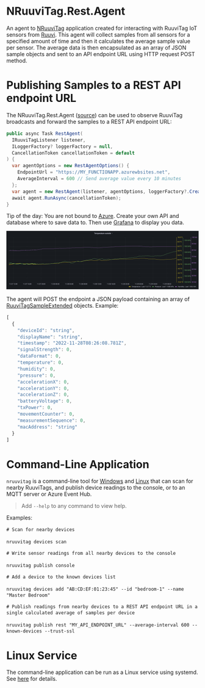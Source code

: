 # NRuuviTag.Rest.Agent

An agent to [NRuuviTag](https://github.com/wazzamatazz/NRuuviTag) application created for interacting with RuuviTag IoT sensors from [Ruuvi](https://www.ruuvi.com/). This agent will collect samples from all sensors for a specified amount of time and then it calculates the average sample value per sensor. The average data is then encapsulated as an array of JSON sample objects and sent to an API endpoint URL using HTTP request POST method.


# Publishing Samples to a REST API endpoint URL

The NRuuviTag.Rest.Agent ([source](https://github.com/muukis/NRuuviTag/tree/main/src/NRuuviTag.Rest.Agent)) can be used to observe RuuviTag broadcasts and forward the samples to a REST API endpoint URL:

```csharp
public async Task RestAgent(
  IRuuviTagListener listener,
  ILoggerFactory? loggerFactory = null,
  CancellationToken cancellationToken = default
) {
  var agentOptions = new RestAgentOptions() {
    EndpointUrl = "https://MY_FUNCTIONAPP.azurewbsites.net",
    AverageInterval = 600 // Send average value every 10 minutes
  };
  var agent = new RestAgent(listener, agentOptions, loggerFactory?.CreateLogger<RestAgent>());
  await agent.RunAsync(cancellationToken);
}
```


Tip of the day: You are not bound to [Azure](https://azure.microsoft.com/). Create your own API and database where to save data to. Then use [Grafana](https://grafana.com/) to display you data.

![Grafana example](https://raw.githubusercontent.com/muukis/NRuuviTag/main/src/NRuuviTag.Rest.Agent/grafana.temperature.png)

The agent will POST the endpoint a JSON payload containing an array of [RuuviTagSampleExtended](https://github.com/muukis/NRuuviTag/tree/main/src/NRuuviTag.Core/RuuviTagSampleExtended.cs) objects. Example:
```js
[
  {
    "deviceId": "string",
    "displayName": "string",
    "timestamp": "2022-11-28T08:26:08.781Z",
    "signalStrength": 0,
    "dataFormat": 0,
    "temperature": 0,
    "humidity": 0,
    "pressure": 0,
    "accelerationX": 0,
    "accelerationY": 0,
    "accelerationZ": 0,
    "batteryVoltage": 0,
    "txPower": 0,
    "movementCounter": 0,
    "measurementSequence": 0,
    "macAddress": "string"
  }
]
```


# Command-Line Application

`nruuvitag` is a command-line tool for [Windows](https://github.com/muukis/NRuuviTag/tree/main/src/NRuuviTag.Cli.Windows) and [Linux](https://github.com/muukis/NRuuviTag/tree/main/src/NRuuviTag.Cli.Linux) that can scan for nearby RuuviTags, and publish device readings to the console, or to an MQTT server or Azure Event Hub.

> Add `--help` to any command to view help.

Examples:

```
# Scan for nearby devices

nruuvitag devices scan
```

```
# Write sensor readings from all nearby devices to the console

nruuvitag publish console
```

```
# Add a device to the known devices list

nruuvitag devices add "AB:CD:EF:01:23:45" --id "bedroom-1" --name "Master Bedroom"
```

```
# Publish readings from nearby devices to a REST API endpoint URL in a single calculated average of samples per device

nruuvitag publish rest "MY_API_ENDPOINT_URL" --average-interval 600 --known-devices --trust-ssl
```


# Linux Service

The command-line application can be run as a Linux service using systemd. See [here](https://github.com/muukis/NRuuviTag/tree/main/docs/LinuxSystemdService.md) for details.
